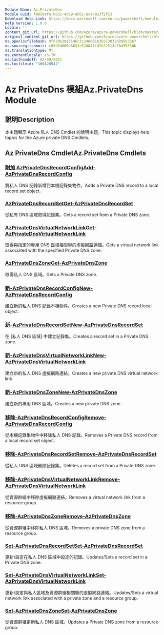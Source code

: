 ```yaml
---
Module Name: Az.PrivateDns
Module Guid: f9850afe-b631-4369-ab61-eca7023f2f53
Download Help Link: https://docs.microsoft.com/en-us/powershell/module/az.privatedns
Help Version: 1.0.0
Locale: ''
content_git_url: https://github.com/Azure/azure-powershell/blob/master/src/PrivateDns/PrivateDns/help/Az.PrivateDNS.md
original_content_git_url: https://github.com/Azure/azure-powershell/blob/master/src/PrivateDns/PrivateDns/help/Az.PrivateDNS.md
ms.openlocfilehash: 9f670e3013146c3c246001636573033d205b3867
ms.sourcegitcommit: c05d3d669b5631e526841f47b22513d78495350b
ms.translationtype: MT
ms.contentlocale: zh-TW
ms.lasthandoff: 02/09/2021
ms.locfileid: "100128547"
---
```

# <span data-ttu-id="52ed8-101">Az PrivateDns 模組</span><span class="sxs-lookup"><span data-stu-id="52ed8-101">Az.PrivateDns Module</span></span>
## <span data-ttu-id="52ed8-102">說明</span><span class="sxs-lookup"><span data-stu-id="52ed8-102">Description</span></span>
<span data-ttu-id="52ed8-103">本主題顯示 Azure 私人 DNS Cmdlet 的說明主題。</span><span class="sxs-lookup"><span data-stu-id="52ed8-103">This topic displays help topics for the Azure private DNS Cmdlets.</span></span>

## <span data-ttu-id="52ed8-104">Az PrivateDns Cmdlet</span><span class="sxs-lookup"><span data-stu-id="52ed8-104">Az.PrivateDns Cmdlets</span></span>
### [<span data-ttu-id="52ed8-105">附加 AzPrivateDnsRecordConfig</span><span class="sxs-lookup"><span data-stu-id="52ed8-105">Add-AzPrivateDnsRecordConfig</span></span>](Add-AzPrivateDnsRecordConfig.md)
<span data-ttu-id="52ed8-106">將私人 DNS 記錄新增到本機記錄集物件。</span><span class="sxs-lookup"><span data-stu-id="52ed8-106">Adds a Private DNS record to a local record set object.</span></span>

### [<span data-ttu-id="52ed8-107">AzPrivateDnsRecordSet</span><span class="sxs-lookup"><span data-stu-id="52ed8-107">Get-AzPrivateDnsRecordSet</span></span>](Get-AzPrivateDnsRecordSet.md)
<span data-ttu-id="52ed8-108">從私有 DNS 區域取得記錄集。</span><span class="sxs-lookup"><span data-stu-id="52ed8-108">Gets a record set from a Private DNS zone.</span></span>

### [<span data-ttu-id="52ed8-109">AzPrivateDnsVirtualNetworkLink</span><span class="sxs-lookup"><span data-stu-id="52ed8-109">Get-AzPrivateDnsVirtualNetworkLink</span></span>](Get-AzPrivateDnsVirtualNetworkLink.md)
<span data-ttu-id="52ed8-110">取得與指定的專用 DNS 區域相關聯的虛擬網路連結。</span><span class="sxs-lookup"><span data-stu-id="52ed8-110">Gets a virtual network link associated with the specified Private DNS zone.</span></span>

### [<span data-ttu-id="52ed8-111">AzPrivateDnsZone</span><span class="sxs-lookup"><span data-stu-id="52ed8-111">Get-AzPrivateDnsZone</span></span>](Get-AzPrivateDnsZone.md)
<span data-ttu-id="52ed8-112">取得私人 DNS 區域。</span><span class="sxs-lookup"><span data-stu-id="52ed8-112">Gets a Private DNS zone.</span></span>

### [<span data-ttu-id="52ed8-113">新-AzPrivateDnsRecordConfig</span><span class="sxs-lookup"><span data-stu-id="52ed8-113">New-AzPrivateDnsRecordConfig</span></span>](New-AzPrivateDnsRecordConfig.md)
<span data-ttu-id="52ed8-114">建立新的私人 DNS 記錄本機物件。</span><span class="sxs-lookup"><span data-stu-id="52ed8-114">Creates a new Private DNS record local object.</span></span>

### [<span data-ttu-id="52ed8-115">新-AzPrivateDnsRecordSet</span><span class="sxs-lookup"><span data-stu-id="52ed8-115">New-AzPrivateDnsRecordSet</span></span>](New-AzPrivateDnsRecordSet.md)
<span data-ttu-id="52ed8-116">在 [私人 DNS 區域] 中建立記錄集。</span><span class="sxs-lookup"><span data-stu-id="52ed8-116">Creates a record set in a Private DNS zone.</span></span>

### [<span data-ttu-id="52ed8-117">新-AzPrivateDnsVirtualNetworkLink</span><span class="sxs-lookup"><span data-stu-id="52ed8-117">New-AzPrivateDnsVirtualNetworkLink</span></span>](New-AzPrivateDnsVirtualNetworkLink.md)
<span data-ttu-id="52ed8-118">建立新的私人 DNS 虛擬網路連結。</span><span class="sxs-lookup"><span data-stu-id="52ed8-118">Creates a new private DNS virtual network link.</span></span>

### [<span data-ttu-id="52ed8-119">新-AzPrivateDnsZone</span><span class="sxs-lookup"><span data-stu-id="52ed8-119">New-AzPrivateDnsZone</span></span>](New-AzPrivateDnsZone.md)
<span data-ttu-id="52ed8-120">建立新的專用 DNS 區域。</span><span class="sxs-lookup"><span data-stu-id="52ed8-120">Creates a new private DNS zone.</span></span>

### [<span data-ttu-id="52ed8-121">移除-AzPrivateDnsRecordConfig</span><span class="sxs-lookup"><span data-stu-id="52ed8-121">Remove-AzPrivateDnsRecordConfig</span></span>](Remove-AzPrivateDnsRecordConfig.md)
<span data-ttu-id="52ed8-122">從本機記錄集物件中移除私人 DNS 記錄。</span><span class="sxs-lookup"><span data-stu-id="52ed8-122">Removes a Private DNS record from a local record set object.</span></span>

### [<span data-ttu-id="52ed8-123">移除-AzPrivateDnsRecordSet</span><span class="sxs-lookup"><span data-stu-id="52ed8-123">Remove-AzPrivateDnsRecordSet</span></span>](Remove-AzPrivateDnsRecordSet.md)
<span data-ttu-id="52ed8-124">從私人 DNS 區域刪除記錄集。</span><span class="sxs-lookup"><span data-stu-id="52ed8-124">Deletes a record set from a Private DNS zone.</span></span>

### [<span data-ttu-id="52ed8-125">移除-AzPrivateDnsVirtualNetworkLink</span><span class="sxs-lookup"><span data-stu-id="52ed8-125">Remove-AzPrivateDnsVirtualNetworkLink</span></span>](Remove-AzPrivateDnsVirtualNetworkLink.md)
<span data-ttu-id="52ed8-126">從資源群組中移除虛擬網路連結。</span><span class="sxs-lookup"><span data-stu-id="52ed8-126">Removes a virtual network link from a resource group.</span></span>

### [<span data-ttu-id="52ed8-127">移除-AzPrivateDnsZone</span><span class="sxs-lookup"><span data-stu-id="52ed8-127">Remove-AzPrivateDnsZone</span></span>](Remove-AzPrivateDnsZone.md)
<span data-ttu-id="52ed8-128">從資源群組中移除私人 DNS 區域。</span><span class="sxs-lookup"><span data-stu-id="52ed8-128">Removes a private DNS zone from a resource group.</span></span>

### [<span data-ttu-id="52ed8-129">Set-AzPrivateDnsRecordSet</span><span class="sxs-lookup"><span data-stu-id="52ed8-129">Set-AzPrivateDnsRecordSet</span></span>](Set-AzPrivateDnsRecordSet.md)
<span data-ttu-id="52ed8-130">更新/設定在私人 DNS 區域中設定的記錄。</span><span class="sxs-lookup"><span data-stu-id="52ed8-130">Updates/Sets a record set in a Private DNS zone.</span></span>

### [<span data-ttu-id="52ed8-131">Set-AzPrivateDnsVirtualNetworkLink</span><span class="sxs-lookup"><span data-stu-id="52ed8-131">Set-AzPrivateDnsVirtualNetworkLink</span></span>](Set-AzPrivateDnsVirtualNetworkLink.md)
<span data-ttu-id="52ed8-132">更新/設定與私人區域及資源群組相關聯的虛擬網路連結。</span><span class="sxs-lookup"><span data-stu-id="52ed8-132">Updates/Sets a virtual network link associated with a private zone and a resource group.</span></span>

### [<span data-ttu-id="52ed8-133">Set-AzPrivateDnsZone</span><span class="sxs-lookup"><span data-stu-id="52ed8-133">Set-AzPrivateDnsZone</span></span>](Set-AzPrivateDnsZone.md)
<span data-ttu-id="52ed8-134">從資源群組更新私人 DNS 區域。</span><span class="sxs-lookup"><span data-stu-id="52ed8-134">Updates a Private DNS zone from a resource group.</span></span>

